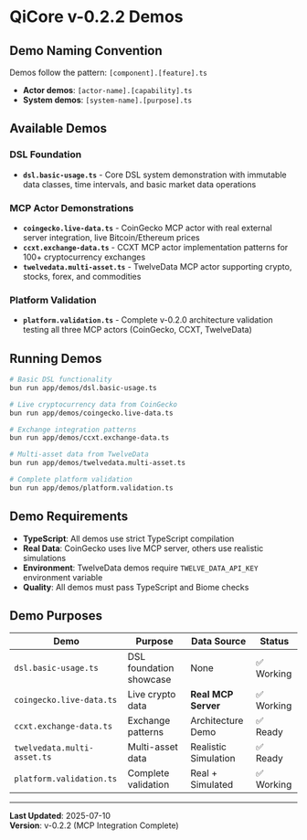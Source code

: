 # QiCore v-0.2.2 Demos

## Demo Naming Convention

Demos follow the pattern: `[component].[feature].ts`

- **Actor demos**: `[actor-name].[capability].ts`
- **System demos**: `[system-name].[purpose].ts`

## Available Demos

### DSL Foundation
- **`dsl.basic-usage.ts`** - Core DSL system demonstration with immutable data classes, time intervals, and basic market data operations

### MCP Actor Demonstrations  
- **`coingecko.live-data.ts`** - CoinGecko MCP actor with real external server integration, live Bitcoin/Ethereum prices
- **`ccxt.exchange-data.ts`** - CCXT MCP actor implementation patterns for 100+ cryptocurrency exchanges
- **`twelvedata.multi-asset.ts`** - TwelveData MCP actor supporting crypto, stocks, forex, and commodities

### Platform Validation
- **`platform.validation.ts`** - Complete v-0.2.0 architecture validation testing all three MCP actors (CoinGecko, CCXT, TwelveData)

## Running Demos

```bash
# Basic DSL functionality
bun run app/demos/dsl.basic-usage.ts

# Live cryptocurrency data from CoinGecko
bun run app/demos/coingecko.live-data.ts

# Exchange integration patterns
bun run app/demos/ccxt.exchange-data.ts

# Multi-asset data from TwelveData
bun run app/demos/twelvedata.multi-asset.ts

# Complete platform validation
bun run app/demos/platform.validation.ts
```

## Demo Requirements

- **TypeScript**: All demos use strict TypeScript compilation
- **Real Data**: CoinGecko uses live MCP server, others use realistic simulations
- **Environment**: TwelveData demos require `TWELVE_DATA_API_KEY` environment variable
- **Quality**: All demos must pass TypeScript and Biome checks

## Demo Purposes

| Demo | Purpose | Data Source | Status |
|------|---------|-------------|--------|
| `dsl.basic-usage.ts` | DSL foundation showcase | None | ✅ Working |
| `coingecko.live-data.ts` | Live crypto data | **Real MCP Server** | ✅ Working |
| `ccxt.exchange-data.ts` | Exchange patterns | Architecture Demo | ✅ Ready |
| `twelvedata.multi-asset.ts` | Multi-asset data | Realistic Simulation | ✅ Ready |
| `platform.validation.ts` | Complete validation | Real + Simulated | ✅ Working |

---

**Last Updated**: 2025-07-10  
**Version**: v-0.2.2 (MCP Integration Complete)